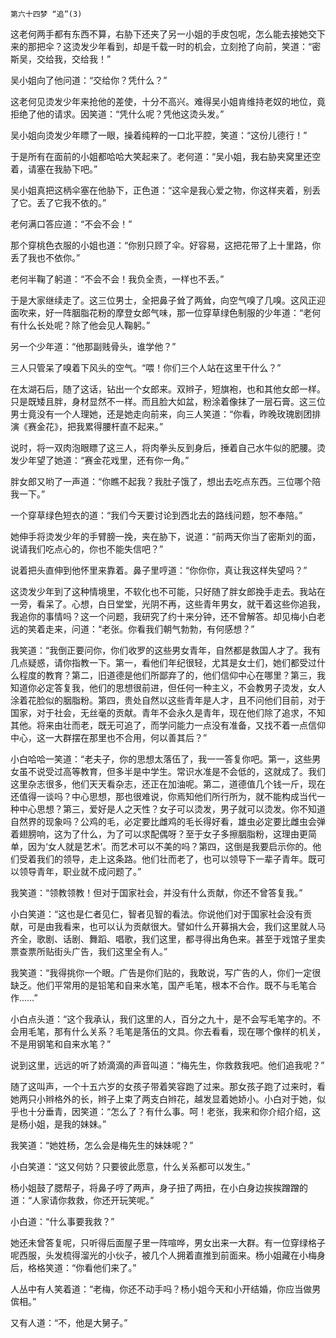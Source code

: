     第六十四梦 “追”(3) 

   这老何两手都有东西不算，右胁下还夹了另一小姐的手皮包呢，怎么能去接她交下来的那把伞？这烫发少年看到，却是千载一时的机会，立刻抢了向前，笑道：“密斯吴，交给我，交给我！”

   吴小姐向了他问道：“交给你？凭什么？”

   这老何见烫发少年来抢他的差使，十分不高兴。难得吴小姐肯维持老奴的地位，竟拒绝了他的请求。因笑道：“凭什么呢？凭他这烫头发。”

   吴小姐向烫发少年瞟了一眼，操着纯粹的一口北平腔，笑道：“这份儿德行！”

   于是所有在面前的小姐都哈哈大笑起来了。老何道：“吴小姐，我右胁夹窝里还空着，请塞在我胁下吧。”

   吴小姐真把这柄伞塞在他胁下，正色道：“这伞是我心爱之物，你这样夹着，别丢了它。丢了它我不依的。”

   老何满口答应道：“不会不会！”

   那个穿桃色衣服的小姐也道：“你别只顾了伞。好容易，这把花带了上十里路，你丢了我也不依你。”

   老何半鞠了躬道：“不会不会！我负全责，一样也不丢。”

   于是大家继续走了。这三位男士，全把鼻子耸了两耸，向空气嗅了几嗅。这风正迎面吹来，好一阵胭脂花粉的摩登女郎气味，那一位穿草绿色制服的少年道：“老何有什么长处呢？除了他会见人鞠躬。”

   另一个少年道：“他那副贱骨头，谁学他？”

   三人只管呆了嗅着下风头的空气。“喂！你们三个人站在这里干什么？”

   在太湖石后，随了这话，钻出一个女郎来。双辫子，短旗袍，也和其他女郎一样。只是既矮且胖，身材显然不一样。而且脸大如盆，粉涂着像抹了一层石膏。这三位男士竟没有一个人理她，还是她走向前来，向三人笑道：“你看，昨晚玫瑰剧团排演《赛金花》，把我累得腰杆直不起来。”

   说时，将一双肉泡眼瞟了这三人，将肉拳头反到身后，捶着自己水牛似的肥腰。烫发少年望了她道：“赛金花戏里，还有你一角。”

   胖女郎又哟了一声道：“你瞧不起我？我肚子饿了，想出去吃点东西。三位哪个陪我一下。”

   一个穿草绿色短衣的道：“我们今天要讨论到西北去的路线问题，恕不奉陪。”

   她伸手将烫发少年的手臂膀一挽，夹在胁下，说道：“前两天你当了密斯刘的面，说请我们吃点心的，你也不能失信吧？”

   说着把头直伸到他怀里来靠着。鼻子里哼道：“你你你，真让我这样失望吗？”

   这烫发少年到了这种情境里，不软化也不可能，只好随了胖女郎挽手走去。我站在一旁，看呆了。心想，白日堂堂，光阴不再，这些青年男女，就干着这些你追我，我追你的事情吗？这一个问题，我研究了约十来分钟，还不曾解答。却见梅小白老远的笑着走来，问道：“老张。你看我们朝气勃勃，有何感想？”

   我笑道：“我倒正要问你，你们收罗的这些男女青年，自然都是救国人才了。我有几点疑惑，请你指教一下。第一，看他们年纪很轻，尤其是女士们，她们都受过什么程度的教育？第二，旧道德是他们所鄙弃了的，他们信仰中心在哪里？第三，我知道你必定答复我，他们的思想很前进，但任何一种主义，不会教男子烫发，女人涂着花脸似的胭脂粉。第四，贵处自然以这些青年是人才，且不问他们目前，对于国家，对于社会，无丝毫的贡献。青年不会永久是青年，现在他们除了追求，不知其他。将来由壮而老，既无可追了，而学问能力一点没有准备，又找不着一点信仰中心，这一大群摆在那里也不合用，何以善其后？”

   小白哈哈一笑道：“老夫子，你的思想太落伍了，我一一答复你吧。第一，这些男女虽不说受过高等教育，但多半是中学生。常识水准是不会低的，这就成了。我们这里杂志很多，他们天天看杂志，还正在加油呢。第二，道德值几个钱一斤，现在还值得一谈吗？中心思想，那也很难说，你焉知他们所行所为，就不能构成当代一种中心思想？第三，爱好是人之天性？女子可以烫发，男子就可以烫发。你不知道自然界的现象吗？公鸡的毛，必定要比雌鸡的毛长得好看，雄虫必定要比雌虫会弹着翅膀响，这为了什么，为了可以求配偶呀？至于女子多擦胭脂粉，这理由更简单，因为‘女人就是艺术’。而艺术可以不美的吗？第四，这倒是我要启示你的。他们受着我们的领导，走上这条路。他们壮而老了，也可以领导下一辈子青年。既可以领导青年，职业就不成问题了。”

   我笑道：“领教领教！但对于国家社会，并没有什么贡献，你还不曾答复我。”

   小白笑道：“这也是仁者见仁，智者见智的看法。你说他们对于国家社会没有贡献，可是由我看来，也可以认为贡献很大。譬如什么开募捐大会，我们这里就人马齐全，歌剧、话剧、舞蹈、唱歌，我们这里，都寻得出角色来。甚至于戏馆子里卖票查票所贴街头广告，我们这里全有人。”

   我笑道：“我得挑你一个眼。广告是你们贴的，我敢说，写广告的人，你们一定很缺乏。他们平常用的是铅笔和自来水笔，国产毛笔，根本不合作。既不与毛笔合作……”

   小白点头道：“这个我承认，我们这里的人，百分之九十，是不会写毛笔字的。不会用毛笔，那有什么关系？毛笔是落伍的文具。你去看看，现在哪个像样的机关，不是用钢笔和自来水笔？”

   说到这里，远远的听了娇滴滴的声音叫道：“梅先生，你救救我吧。他们追我呢？”

   随了这叫声，一个十五六岁的女孩子带着笑容跑了过来。那女孩子跑了过来时，看她两只小辫格外的长，辫子上束了两支白辫花，越发显着她娇小。小白对于她，似乎也十分垂青，因笑道：“怎么了？有什么事。呵！老张，我来和你介绍介绍，这是杨小姐，是我的妹妹。”

   我笑道：“她姓杨，怎么会是梅先生的妹妹呢？”

   小白笑道：“这又何妨？只要彼此愿意，什么关系都可以发生。”

   杨小姐鼓了腮帮子，将鼻子哼了两声，身子扭了两扭，在小白身边挨挨蹭蹭的道：“人家请你救救，你还开玩笑呢。”

   小白道：“什么事要我救？”

   她还未曾答复呢，只听得后面屋子里一阵喧哗，男女出来一大群。有一位穿绿格子呢西服，头发梳得溜光的小伙子，被几个人拥着直推到前面来。杨小姐藏在小梅身后，格格笑道：“你看他们来了。”

   人丛中有人笑着道：“老梅，你还不动手吗？杨小姐今天和小开结婚，你应当做男傧相。”

   又有人道：“不，他是大舅子。”

